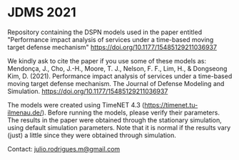 # JDMS 2021
Repository containing the DSPN models used in the paper entitled "Performance impact analysis of services under a time-based moving target defense mechanism" https://doi.org/10.1177/15485129211036937

We kindly ask to cite the paper if you use some of these models as:
Mendonça, J., Cho, J.-H., Moore, T. J., Nelson, F. F., Lim, H., & Dongseong Kim, D. (2021). Performance impact analysis of services under a time-based moving target defense mechanism. The Journal of Defense Modeling and Simulation. https://doi.org/10.1177/15485129211036937

The models were created using TimeNET 4.3 (https://timenet.tu-ilmenau.de/). 
Before running the models, please verify their parameters.
The results in the paper were obtained through the stationary simulation, using default simulation parameters.
Note that it is normal if the results vary (just) a little since they were obtained through simulation.

Contact: julio.rodrigues.m@gmail.com
